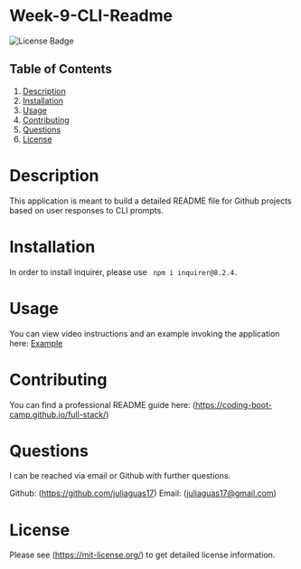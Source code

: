# Week-9-CLI-Readme
![License Badge](https://shields.io/badge/license-MIT-green)
## Table of Contents
1. [Description](#description)
2. [Installation](#installation)
3. [Usage](#usage)
4. [Contributing](#contributing)
5. [Questions](#questions)
6. [License](#license)

# Description
This application is meant to build a detailed README file for Github projects based on user responses to CLI prompts.
# Installation
In order to install inquirer, please use ``` npm i inquirer@8.2.4.```
# Usage
You can view video instructions and an example invoking the application here: [Example](/Develop/tests/example-video.webm)
# Contributing
You can find a professional README guide here: (https://coding-boot-camp.github.io/full-stack/)
# Questions
I can be reached via email or Github with further questions.

Github: (https://github.com/juliaguas17)
Email: (juliaguas17@gmail.com)

# License
Please see (https://mit-license.org/) to get detailed license information.

